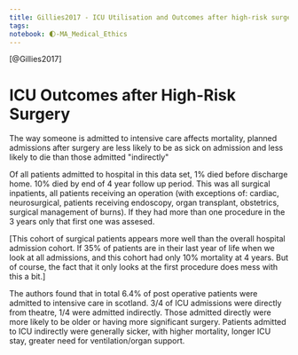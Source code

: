 ```yaml
---
title: Gillies2017 - ICU Utilisation and Outcomes after high-risk surgery in Scotland
tags: 
notebook: 🌓-MA_Medical_Ethics
---
```


[@Gillies2017]

# ICU Outcomes after High-Risk Surgery

The way someone is admitted to intensive care affects mortality, planned admissions after surgery are less likely to be as sick on admission and less likely to die than those admitted "indirectly"

Of all patients admitted to hospital in this data set, 1% died before discharge home. 10% died by end of 4 year follow up period. This was all surgical inpatients, all patients receiving an operation (with exceptions of: cardiac, neurosurgical, patients receiving endoscopy, organ transplant, obstetrics, surgical management of burns). If they had more than one procedure in the 3 years only that first one was assesed.

[This cohort of surgical patients appears more well than the overall hospital admission cohort. If 35% of patients are in their last year of life when we look at all admissions, and this cohort had only 10% mortality at 4 years. But of course, the fact that it only looks at the first procedure does mess with this a bit.]

The authors found that in total 6.4% of post operative patients were admitted to intensive care in scotland. 3/4 of ICU admissions were directly from theatre, 1/4 were admitted indirectly.
Those admitted directly were more likely to be older or having more significant surgery.
Patients admitted to ICU indirectly were generally sicker, with higher mortality, longer ICU stay, greater need for ventilation/organ support.